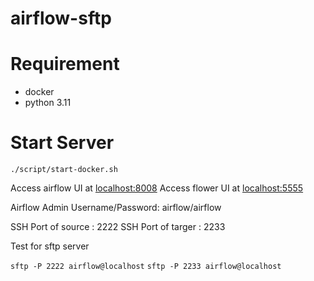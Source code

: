 # airflow-sftp

# Requirement 
- docker
- python 3.11

# Start Server 
`./script/start-docker.sh`

Access airflow UI at [localhost:8008](http://localhost:8008/)
Access flower  UI at [localhost:5555](http://localhost:5555/)

Airflow Admin Username/Password: airflow/airflow

SSH Port of source : 2222
SSH Port of targer : 2233


Test for sftp server 

`sftp -P 2222 airflow@localhost`
`sftp -P 2233 airflow@localhost`
